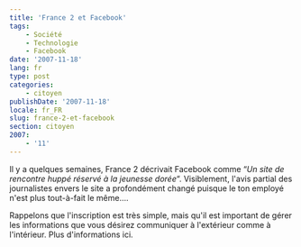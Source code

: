 ```yaml
---
title: 'France 2 et Facebook'
tags:
    - Société
    - Technologie
    - Facebook
date: '2007-11-18'
lang: fr
type: post
categories:
    - citoyen
publishDate: '2007-11-18'
locale: fr_FR
slug: france-2-et-facebook
section: citoyen
2007:
    - '11'
---
```


Il y a quelques semaines, France 2 décrivait Facebook comme “_Un site de rencontre huppé réservé à la jeunesse dorée_“. Visiblement, l'avis partial des journalistes envers le site a profondément changé puisque le ton employé n'est plus tout-à-fait le même….

<!--more-->

Rappelons que l'inscription est très simple, mais qu'il est important de gérer les informations que vous désirez communiquer à l'extérieur comme à l'intérieur. Plus d'informations ici.

<div>

</div>